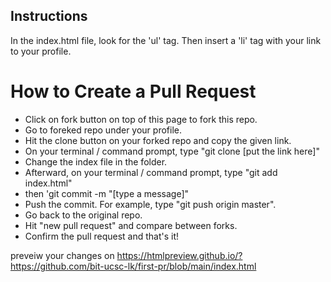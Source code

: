 
## Instructions
In the index.html file, look for the 'ul' tag. Then insert a 'li' tag with your link to your profile.


# How to Create a Pull Request


  - Click on fork button on top of this page to fork this repo.
  - Go to foreked repo under your profile.
  - Hit the clone button on your forked repo and copy the given link.
  - On your terminal / command prompt, type "git clone [put the link here]"
  - Change the index file in the folder.
  - Afterward, on your terminal / command prompt, type "git add index.html"
  - then 'git commit -m "[type a message]"
  - Push the commit. For example, type "git push origin master".
  - Go back to the original repo.
  - Hit "new pull request" and compare between forks.
  - Confirm the pull request and that's it!

preveiw your changes on https://htmlpreview.github.io/?https://github.com/bit-ucsc-lk/first-pr/blob/main/index.html
